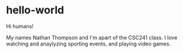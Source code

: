 # hello-world

Hi humans!

My names Nathan Thompson and I'm apart of the CSC241 class. I love
watching and anaylyzing sporting events, and playing video games.
